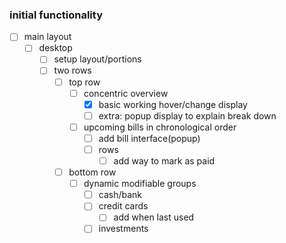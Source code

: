 ### initial functionality

- [ ] main layout
    - [ ] desktop
        - [ ] setup layout/portions
        - [ ] two rows
            - [ ] top row
                - [ ] concentric overview
                    - [x] basic working hover/change display
                    - [ ] extra: popup display to explain break down
                - [ ] upcoming bills in chronological order
                    - [ ] add bill interface(popup)
                    - [ ] rows
                        - [ ] add way to mark as paid
            - [ ] bottom row
                - [ ] dynamic modifiable groups
                    - [ ] cash/bank
                    - [ ] credit cards
                        - [ ] add when last used
                    - [ ] investments            